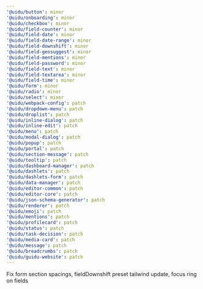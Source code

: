 ```yaml
---
'@uidu/button': minor
'@uidu/onboarding': minor
'@uidu/checkbox': minor
'@uidu/field-counter': minor
'@uidu/field-date': minor
'@uidu/field-date-range': minor
'@uidu/field-downshift': minor
'@uidu/field-geosuggest': minor
'@uidu/field-mentions': minor
'@uidu/field-password': minor
'@uidu/field-text': minor
'@uidu/field-textarea': minor
'@uidu/field-time': minor
'@uidu/form': minor
'@uidu/radio': minor
'@uidu/select': minor
'@uidu/webpack-config': patch
'@uidu/dropdown-menu': patch
'@uidu/droplist': patch
'@uidu/inline-dialog': patch
'@uidu/inline-edit': patch
'@uidu/menu': patch
'@uidu/modal-dialog': patch
'@uidu/popup': patch
'@uidu/portal': patch
'@uidu/section-message': patch
'@uidu/tooltip': patch
'@uidu/dashboard-manager': patch
'@uidu/dashlets': patch
'@uidu/dashlets-form': patch
'@uidu/data-manager': patch
'@uidu/editor-common': patch
'@uidu/editor-core': patch
'@uidu/json-schema-generator': patch
'@uidu/renderer': patch
'@uidu/emoji': patch
'@uidu/mentions': patch
'@uidu/profilecard': patch
'@uidu/status': patch
'@uidu/task-decision': patch
'@uidu/media-card': patch
'@uidu/message': patch
'@uidu/breadcrumbs': patch
'@uidu/guidu-website': patch
---
```


Fix form section spacings, fieldDownshift preset tailwind update, focus ring on fields
